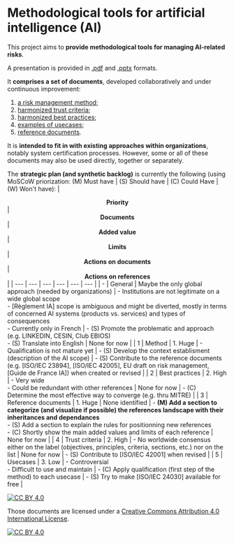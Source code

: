 # Methodological tools for artificial intelligence (AI)

This project aims to **provide methodological tools for managing AI-related risks**.

A presentation is provided in [.pdf](https://github.com/matthieu-grall/ai/blob/main/IA%20-%20Gestion%20des%20risques%20-%20Pr%C3%A9sentation.pdf) and [.pptx](https://github.com/matthieu-grall/ai/blob/main/IA%20-%20Gestion%20des%20risques%20-%20Pr%C3%A9sentation.pptx) formats.

It **comprises a set of documents**, developed collaboratively and under continuous improvement:
1. [a risk management method](https://github.com/matthieu-grall/ai/blob/main/IA%20-%20Gestion%20des%20risques%20-%20M%C3%A9thode.md);
2. [harmonized trust criteria](https://github.com/matthieu-grall/ai/blob/main/IA%20-%20Gestion%20des%20risques%20-%20Crit%C3%A8res%20de%20confiance.md);
3. [harmonized best practices](https://github.com/matthieu-grall/ai/blob/main/IA%20-%20Gestion%20des%20risques%20-%20Bonnes%20pratiques.md);
4. [examples of usecases](https://github.com/matthieu-grall/ai/blob/main/IA%20-%20Gestion%20des%20risques%20-%20Cas%20d'usages.md);
5. [reference documents](https://github.com/matthieu-grall/ai/blob/main/IA%20-%20Gestion%20des%20risques%20-%20Documents%20de%20r%C3%A9f%C3%A9rence.md).

It is **intended to fit in with existing approaches within organizations**, notably system certification processes. However, some or all of these documents may also be used directly, together or separately.

The **strategic plan (and synthetic backlog)** is currently the following (using MoSCoW priorization: (M) Must have | (S) Should have | (C) Could Have | (W) Won't have):
| <center>**Priority**</center> | <center>**Documents**</center> | <center>**Added value**</center> | <center>**Limits**</center> | <center>**Actions on documents**</center> | <center>**Actions on references**</center> |
| --- | --- | --- | --- | --- | --- | 
| - | General | Maybe the only global approach (needed by organizations) | - Institutions are not legitimate on a wide global scope</br>- [Règlement IA] scope is ambiguous and might be diverted, mostly in terms of concerned AI systems (products vs. services) and types of consequences</br>- Currently only in French | - (S) Promote the problematic and approach (e.g. LINKEDIN, CESIN, Club EBIOS)</br>- (S) Translate into English | None for now |
| 1 | Method | 1. Huge | - Qualification is not mature yet | - (S) Develop the context establisment (description of the AI scope) | - (S) Contribute to the reference documents (e.g. [ISO/IEC 23894], [ISO/IEC 42005], EU draft on risk management, [Guide de France IA]) when created or revised |
| 2 | Best practices | 2. High | - Very wide</br>- Could be redundant with other references | None for now | - (C) Determine the most effective way to converge (e.g. thru MITRE) |
| 3 | Reference documents | 1. Huge | None identified | - **(M) Add a section to categorize (and visualize if possible) the references landscape with their inheritances and dependances**</br>- (S) Add a section to explain the rules for positionning new references</br>- (C) Shortly show the main added values and limits of each reference | None for now | 
| 4 | Trust criteria | 2. High | - No worldwide consensus either on the label (objectives, principles, criteria, sections, etc.) nor on the list | None for now | - (S) Contribute to [ISO/IEC 42001] when revised |
| 5 | Usecases | 3. Low | - Controversial</br>- Difficult to use and maintain | - (C) Apply qualification (first step of the method) to each usecase | - (S) Try to make [ISO/IEC 24030] available for free |


[![CC BY 4.0][cc-by-shield]][cc-by]

Those documents are licensed under a 
[Creative Commons Attribution 4.0 International License][cc-by].

[![CC BY 4.0][cc-by-image]][cc-by]

[cc-by]: http://creativecommons.org/licenses/by/4.0/
[cc-by-image]: https://i.creativecommons.org/l/by/4.0/88x31.png
[cc-by-shield]: https://img.shields.io/badge/License-CC%20BY%204.0-lightgrey.svg
